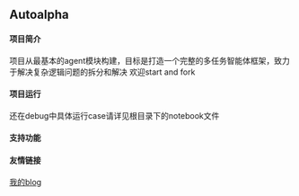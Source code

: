 ## Autoalpha
#### 项目简介
项目从最基本的agent模块构建，目标是打造一个完整的多任务智能体框架，致力于解决复杂逻辑问题的拆分和解决
欢迎start and fork
#### 项目运行
还在debug中具体运行case请详见根目录下的notebook文件
#### 支持功能

#### 友情链接
[我的blog](https://www.fridayl.com/)
